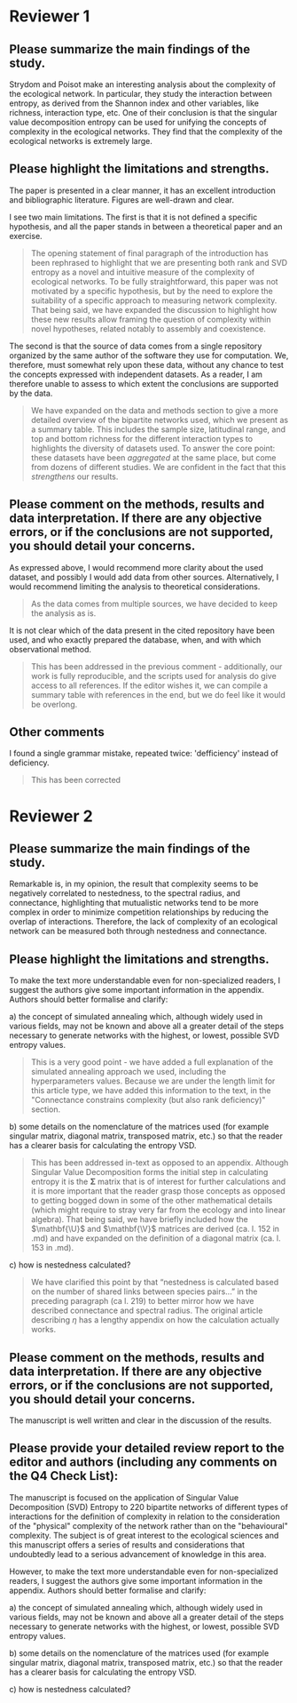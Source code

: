 # Reviewer 1

## Please summarize the main findings of the study.

Strydom and Poisot make an interesting analysis about the complexity of the
ecological network. In particular, they study the interaction between entropy,
as derived from the Shannon index and other variables, like richness,
interaction type, etc. One of their conclusion is that the singular value
decomposition entropy can be used for unifying the concepts of complexity in the
ecological networks. They find that the complexity of the ecological networks is
extremely large.

## Please highlight the limitations and strengths.

The paper is presented in a clear manner, it has an excellent introduction and
bibliographic literature. Figures are well-drawn and clear.

I see two main limitations. The first is that it is not defined a specific
hypothesis, and all the paper stands in between a theoretical paper and an
exercise.

> The opening statement of final paragraph of the introduction has been
> rephrased to highlight that we are presenting both rank and SVD entropy as a
> novel and intuitive measure of the complexity of ecological networks. To be
> fully straightforward, this paper was not motivated by a specific hypothesis,
> but by the need to explore the suitability of a specific approach to measuring
> network complexity. That being said, we have expanded the discussion to
> highlight how these new results allow framing the question of complexity
> within novel hypotheses, related notably to assembly and coexistence.

The second is that the source of data comes from a single repository
organized by the same author of the software they use for computation. We,
therefore, must somewhat rely upon these data, without any chance to test the
concepts expressed with independent datasets. As a reader, I am therefore unable
to assess to which extent the conclusions are supported by the data.

> We have expanded on the data and methods section to give a more detailed
> overview of the bipartite networks used, which we present as a summary table.
> This includes the sample size, latitudinal range, and top and bottom richness
> for the different interaction types to highlights the diversity of datasets
> used. To answer the core point: these datasets have been *aggregated* at the
> same place, but come from dozens of different studies. We are confident in the
> fact that this *strengthens* our results.

## Please comment on the methods, results and data interpretation. If there are any objective errors, or if the conclusions are not supported, you should detail your concerns.

As expressed above, I would recommend more clarity about the used dataset, and
possibly I would add data from other sources. Alternatively, I would recommend
limiting the analysis to theoretical considerations.

> As the data comes from multiple sources, we have decided to keep the analysis
> as is.

It is not clear which of the data present in the cited repository have been
used, and who exactly prepared the database, when, and with which observational
method.

> This has been addressed in the previous comment - additionally, our work is
> fully reproducible, and the scripts used for analysis do give access to all
> references. If the editor wishes it, we can compile a summary table with
> references in the end, but we do feel like it would be overlong.

## Other comments

I found a single grammar mistake, repeated twice: 'defficiency' instead of
deficiency.

> This has been corrected

# Reviewer 2

## Please summarize the main findings of the study.

Remarkable is, in my opinion, the result that complexity seems to be negatively
correlated to nestedness, to the spectral radius, and connectance, highlighting
that mutualistic networks tend to be more complex in order to minimize
competition relationships by reducing the overlap of interactions. Therefore,
the lack of complexity of an ecological network can be measured both through
nestedness and connectance.

## Please highlight the limitations and strengths.

To make the text more understandable even for non-specialized readers, I suggest
the authors give some important information in the appendix. Authors should
better formalise and clarify:

a) the concept of simulated annealing which, although widely used in various
fields, may not be known and above all a greater detail of the steps necessary
to generate networks with the highest, or lowest, possible SVD entropy values.

> This is a very good point - we have added a full explanation of the simulated
> annealing approach we used, including the hyperparameters values. Because we
> are under the length limit for this article type, we have added this
> information to the text, in the "Connectance constrains complexity (but also
> rank deficiency)" section.

b) some details on the nomenclature of the matrices used (for example singular
matrix, diagonal matrix, transposed matrix, etc.) so that the reader has a
clearer basis for calculating the entropy VSD.

> This has been addressed in-text as opposed to an appendix. Although Singular
> Value Decomposition forms the initial step in calculating entropy it is the
> $\mathbf{\Sigma}$ matrix that is of interest for further calculations and it
> is more important that the reader grasp those concepts as opposed to getting
> bogged down in some of the other mathematical details (which might require to
> stray very far from the ecology and into linear algebra). That being said, we
> have briefly included how the $\mathbf{\U}$ and $\mathbf{\V}$ matrices are
> derived (ca. l. 152 in .md) and have expanded on the definition of a diagonal
> matrix (ca. l. 153 in .md).

c) how is nestedness calculated?

> We have clarified this point by that “nestedness is calculated based on the
> number of shared links between species pairs...” in the preceding paragraph
> (ca l. 219) to better mirror how we have described connectance and spectral
> radius. The original article describing $\eta$ has a lengthy appendix on how
> the calculation actually works.

## Please comment on the methods, results and data interpretation. If there are any objective errors, or if the conclusions are not supported, you should detail your concerns.

The manuscript is well written and clear in the discussion of the results.

## Please provide your detailed review report to the editor and authors (including any comments on the Q4 Check List):

The manuscript is focused on the application of Singular Value Decomposition
(SVD) Entropy to 220 bipartite networks of different types of interactions for
the definition of complexity in relation to the consideration of the "physical"
complexity of the network rather than on the "behavioural" complexity. The
subject is of great interest to the ecological sciences and this manuscript
offers a series of results and considerations that undoubtedly lead to a serious
advancement of knowledge in this area.

However, to make the text more understandable even for non-specialized readers,
I suggest the authors give some important information in the appendix. Authors
should better formalise and clarify:

a) the concept of simulated annealing which, although widely used in various
fields, may not be known and above all a greater detail of the steps necessary
to generate networks with the highest, or lowest, possible SVD entropy values.

b) some details on the nomenclature of the matrices used (for example singular
matrix, diagonal matrix, transposed matrix, etc.) so that the reader has a
clearer basis for calculating the entropy VSD.

c) how is nestedness calculated?
